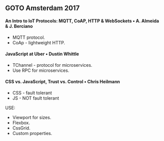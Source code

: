 GOTO Amsterdam 2017
-

#### An Intro to IoT Protocols: MQTT, CoAP, HTTP & WebSockets • A. Almeida & J. Berciano

* MQTT protocol.
* CoAp - lightweight HTTP.

#### JavaScript at Uber • Dustin Whittle

* TChannel - protocol for microservices.
* Use RPC for microservices.

#### CSS vs. JavaScript, Trust vs. Control • Chris Heilmann

* CSS - fault tolerant
* JS - NOT fault tolerant

USE:

* Viewport for sizes.
* Flexbox.
* CssGrid.
* Custom properties.
